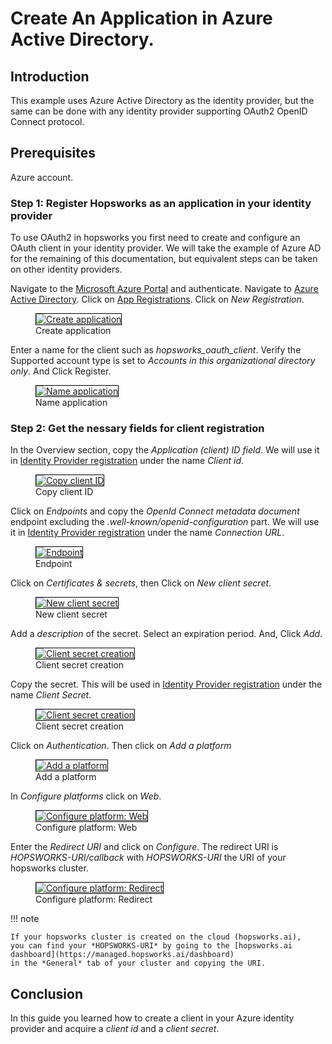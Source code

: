 # Create An Application in Azure Active Directory.

## Introduction
This example uses Azure Active Directory as the identity provider, but the same can be done with any identity provider 
supporting OAuth2 OpenID Connect protocol.

## Prerequisites
Azure account.

### Step 1: Register Hopsworks as an application in your identity provider

To use OAuth2 in hopsworks you first need to create and configure an OAuth client in your identity provider. We will take the example of Azure AD for the remaining of this documentation, but equivalent steps can be taken on other identity providers.

Navigate to the [Microsoft Azure Portal](https://portal.azure.com) and authenticate. Navigate to [Azure Active Directory](https://portal.azure.com/#blade/Microsoft_AAD_IAM/ActiveDirectoryMenuBlade/Overview). Click on [App Registrations](https://portal.azure.com/#blade/Microsoft_AAD_IAM/ActiveDirectoryMenuBlade/RegisteredApps). Click on *New Registration*.

<p align="center">
  <figure>
    <a  href="../../../assets/images/admin/oauth2/sso/create_application.png">
      <img style="border: 1px solid #000" src="../../../assets/images/admin/oauth2/sso/create_application.png" alt="Create application">
    </a>
    <figcaption>Create application</figcaption>
  </figure>
</p>

Enter a name for the client such as *hopsworks_oauth_client*. Verify the Supported account type is set to *Accounts in this organizational directory only*. And Click Register.

<p align="center">
  <figure>
    <a  href="../../../assets/images/admin/oauth2/sso/name_application.png">
      <img style="border: 1px solid #000" src="../../../assets/images/admin/oauth2/sso/name_application.png" alt="Name application">
    </a>
    <figcaption>Name application</figcaption>
  </figure>
</p>

### Step 2: Get the nessary fields for client registration
In the Overview section, copy the *Application (client) ID field*. We will use it in 
[Identity Provider registration](../create-client) under the name *Client id*.

<p align="center">
  <figure>
    <a  href="../../../assets/images/admin/oauth2/sso/client_id.png">
      <img style="border: 1px solid #000" src="../../../assets/images/admin/oauth2/sso/client_id.png" alt="Copy client ID">
    </a>
    <figcaption>Copy client ID</figcaption>
  </figure>
</p>

Click on *Endpoints* and copy the *OpenId Connect metadata document* endpoint excluding the *.well-known/openid-configuration* part. 
We will use it in [Identity Provider registration](../create-client) under the name *Connection URL*.

<p align="center">
  <figure>
    <a  href="../../../assets/images/admin/oauth2/sso/endpoint.png">
      <img style="border: 1px solid #000" src="../../../assets/images/admin/oauth2/sso/endpoint.png" alt="Endpoint">
    </a>
    <figcaption>Endpoint</figcaption>
  </figure>
</p>

Click on *Certificates & secrets*, then Click on *New client secret*.

<p align="center">
  <figure>
    <a  href="../../../assets/images/admin/oauth2/sso/new_client_secret.png">
      <img style="border: 1px solid #000" src="../../../assets/images/admin/oauth2/sso/new_client_secret.png" alt="New client secret">
    </a>
    <figcaption>New client secret</figcaption>
  </figure>
</p>

Add a *description* of the secret. Select an expiration period. And, Click *Add*.

<p align="center">
  <figure>
    <a  href="../../../assets/images/admin/oauth2/sso/new_client_secret_config.png">
      <img style="border: 1px solid #000" src="../../../assets/images/admin/oauth2/sso/new_client_secret_config.png" alt="Client secret creation">
    </a>
    <figcaption>Client secret creation</figcaption>
  </figure>
</p>

Copy the secret. This will be used in [Identity Provider registration](../create-client) under the name 
*Client Secret*.

<p align="center">
  <figure>
    <a  href="../../../assets/images/admin/oauth2/sso/copy_secret.png">
      <img style="border: 1px solid #000" src="../../../assets/images/admin/oauth2/sso/copy_secret.png" alt="Client secret creation">
    </a>
    <figcaption>Client secret creation</figcaption>
  </figure>
</p>

Click on *Authentication*. Then click on *Add a platform*

<p align="center">
  <figure>
    <a  href="../../../assets/images/admin/oauth2/sso/add_platform.png">
      <img style="border: 1px solid #000" src="../../../assets/images/admin/oauth2/sso/add_platform.png" alt="Add a platform">
    </a>
    <figcaption>Add a platform</figcaption>
  </figure>
</p>

In *Configure platforms* click on *Web*.

<p align="center">
  <figure>
    <a  href="../../../assets/images/admin/oauth2/sso/add_platform_web.png">
      <img style="border: 1px solid #000" src="../../../assets/images/admin/oauth2/sso/add_platform_web.png" alt="Configure platform: Web">
    </a>
    <figcaption>Configure platform: Web</figcaption>
  </figure>
</p>

Enter the *Redirect URI* and click on *Configure*. The redirect URI is *HOPSWORKS-URI/callback* with *HOPSWORKS-URI* the URI of your hopsworks cluster.

<p align="center">
  <figure>
    <a  href="../../../assets/images/admin/oauth2/sso/add_platform_redirect.png">
      <img style="border: 1px solid #000" src="../../../assets/images/admin/oauth2/sso/add_platform_redirect.png" alt="Configure platform: Redirect">
    </a>
    <figcaption>Configure platform: Redirect</figcaption>
  </figure>
</p>

!!! note

    If your hopsworks cluster is created on the cloud (hopsworks.ai),
    you can find your *HOPSWORKS-URI* by going to the [hopsworks.ai dashboard](https://managed.hopsworks.ai/dashboard) 
    in the *General* tab of your cluster and copying the URI.


## Conclusion
In this guide you learned how to create a client in your Azure identity provider and 
acquire a _client id_ and a _client secret_.